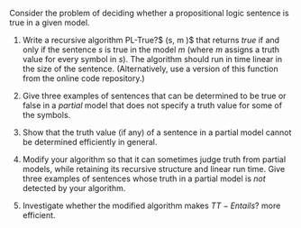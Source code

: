

Consider the problem of deciding whether a
propositional logic sentence is true in a given model.<br>

1.  Write a recursive algorithm PL-True?$ (s, m )$ that returns ${true}$ if and
    only if the sentence $s$ is true in the model $m$ (where $m$ assigns
    a truth value for every symbol in $s$). The algorithm should run in
    time linear in the size of the sentence. (Alternatively, use a
    version of this function from the online code repository.)<br>

2.  Give three examples of sentences that can be determined to be true
    or false in a <i>partial</i> model that does not specify a
    truth value for some of the symbols.<br>

3.  Show that the truth value (if any) of a sentence in a partial model
    cannot be determined efficiently in general.<br>

4.  Modify your algorithm so that it can sometimes judge truth from
    partial models, while retaining its recursive structure and linear
    run time. Give three examples of sentences whose truth in a partial
    model is <i>not</i> detected by your algorithm.<br>

5.  Investigate whether the modified algorithm makes $TT-Entails?$ more efficient.
